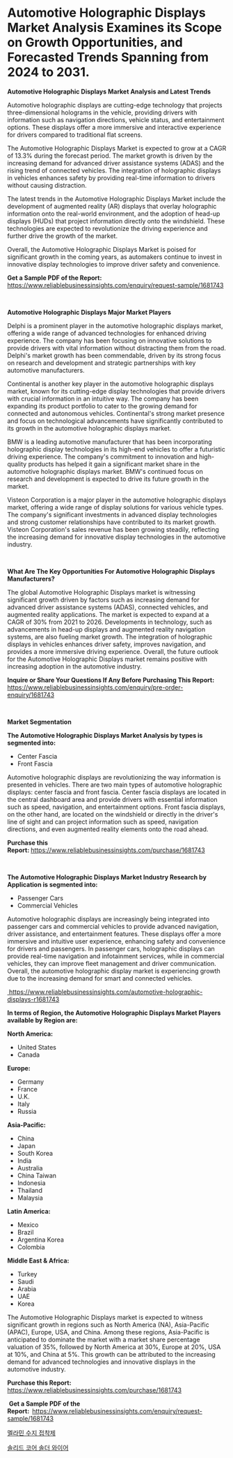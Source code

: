 <p><h1>Automotive Holographic Displays Market Analysis Examines its Scope on Growth Opportunities, and Forecasted Trends Spanning from 2024 to 2031.</h1></p><p><strong>Automotive Holographic Displays Market Analysis and Latest Trends</strong></p>
<p><p>Automotive holographic displays are cutting-edge technology that projects three-dimensional holograms in the vehicle, providing drivers with information such as navigation directions, vehicle status, and entertainment options. These displays offer a more immersive and interactive experience for drivers compared to traditional flat screens.</p><p>The Automotive Holographic Displays Market is expected to grow at a CAGR of 13.3% during the forecast period. The market growth is driven by the increasing demand for advanced driver assistance systems (ADAS) and the rising trend of connected vehicles. The integration of holographic displays in vehicles enhances safety by providing real-time information to drivers without causing distraction.</p><p>The latest trends in the Automotive Holographic Displays Market include the development of augmented reality (AR) displays that overlay holographic information onto the real-world environment, and the adoption of head-up displays (HUDs) that project information directly onto the windshield. These technologies are expected to revolutionize the driving experience and further drive the growth of the market.</p><p>Overall, the Automotive Holographic Displays Market is poised for significant growth in the coming years, as automakers continue to invest in innovative display technologies to improve driver safety and convenience.</p></p>
<p><strong>Get a Sample PDF of the Report:&nbsp;</strong> <a href="https://www.reliablebusinessinsights.com/enquiry/request-sample/1681743">https://www.reliablebusinessinsights.com/enquiry/request-sample/1681743</a></p>
<p>&nbsp;</p>
<p><strong>Automotive Holographic Displays Major Market Players</strong></p>
<p><p>Delphi is a prominent player in the automotive holographic displays market, offering a wide range of advanced technologies for enhanced driving experience. The company has been focusing on innovative solutions to provide drivers with vital information without distracting them from the road. Delphi's market growth has been commendable, driven by its strong focus on research and development and strategic partnerships with key automotive manufacturers.</p><p>Continental is another key player in the automotive holographic displays market, known for its cutting-edge display technologies that provide drivers with crucial information in an intuitive way. The company has been expanding its product portfolio to cater to the growing demand for connected and autonomous vehicles. Continental's strong market presence and focus on technological advancements have significantly contributed to its growth in the automotive holographic displays market.</p><p>BMW is a leading automotive manufacturer that has been incorporating holographic display technologies in its high-end vehicles to offer a futuristic driving experience. The company's commitment to innovation and high-quality products has helped it gain a significant market share in the automotive holographic displays market. BMW's continued focus on research and development is expected to drive its future growth in the market.</p><p>Visteon Corporation is a major player in the automotive holographic displays market, offering a wide range of display solutions for various vehicle types. The company's significant investments in advanced display technologies and strong customer relationships have contributed to its market growth. Visteon Corporation's sales revenue has been growing steadily, reflecting the increasing demand for innovative display technologies in the automotive industry.</p></p>
<p>&nbsp;</p>
<p><strong>What Are The Key Opportunities For Automotive Holographic Displays Manufacturers?</strong></p>
<p><p>The global Automotive Holographic Displays market is witnessing significant growth driven by factors such as increasing demand for advanced driver assistance systems (ADAS), connected vehicles, and augmented reality applications. The market is expected to expand at a CAGR of 30% from 2021 to 2026. Developments in technology, such as advancements in head-up displays and augmented reality navigation systems, are also fueling market growth. The integration of holographic displays in vehicles enhances driver safety, improves navigation, and provides a more immersive driving experience. Overall, the future outlook for the Automotive Holographic Displays market remains positive with increasing adoption in the automotive industry.</p></p>
<p><strong>Inquire or Share Your Questions If Any Before Purchasing This Report:</strong> <a href="https://www.reliablebusinessinsights.com/enquiry/pre-order-enquiry/1681743">https://www.reliablebusinessinsights.com/enquiry/pre-order-enquiry/1681743</a></p>
<p>&nbsp;</p>
<p><strong>Market Segmentation</strong></p>
<p><strong>The Automotive Holographic Displays Market Analysis by types is segmented into:</strong></p>
<p><ul><li>Center Fascia</li><li>Front Fascia</li></ul></p>
<p><p>Automotive holographic displays are revolutionizing the way information is presented in vehicles. There are two main types of automotive holographic displays: center fascia and front fascia. Center fascia displays are located in the central dashboard area and provide drivers with essential information such as speed, navigation, and entertainment options. Front fascia displays, on the other hand, are located on the windshield or directly in the driver's line of sight and can project information such as speed, navigation directions, and even augmented reality elements onto the road ahead.</p></p>
<p><strong>Purchase this Report:&nbsp;</strong><a href="https://www.reliablebusinessinsights.com/purchase/1681743">https://www.reliablebusinessinsights.com/purchase/1681743</a></p>
<p>&nbsp;</p>
<p><strong>The Automotive Holographic Displays Market Industry Research by Application is segmented into:</strong></p>
<p><ul><li>Passenger Cars</li><li>Commercial Vehicles</li></ul></p>
<p><p>Automotive holographic displays are increasingly being integrated into passenger cars and commercial vehicles to provide advanced navigation, driver assistance, and entertainment features. These displays offer a more immersive and intuitive user experience, enhancing safety and convenience for drivers and passengers. In passenger cars, holographic displays can provide real-time navigation and infotainment services, while in commercial vehicles, they can improve fleet management and driver communication. Overall, the automotive holographic display market is experiencing growth due to the increasing demand for smart and connected vehicles.</p></p>
<p><a href="https://www.reliablebusinessinsights.com/automotive-holographic-displays-r1681743">&nbsp;https://www.reliablebusinessinsights.com/automotive-holographic-displays-r1681743</a></p>
<p><strong>In terms of Region, the Automotive Holographic Displays Market Players available by Region are:</strong></p>
<p>
    <p> <strong> North America: </strong>
        <ul>
            <li>United States</li>
            <li>Canada</li>
        </ul>
        </p> 
    <p> <strong> Europe: </strong>
        <ul>
            <li>Germany</li>
            <li>France</li>
            <li>U.K.</li>
            <li>Italy</li>
            <li>Russia</li>
        </ul>
        </p> 
    <p> <strong> Asia-Pacific: </strong>
        <ul>
            <li>China</li>
            <li>Japan</li>
            <li>South Korea</li>
            <li>India</li>
            <li>Australia</li>
            <li>China Taiwan</li>
            <li>Indonesia</li>
            <li>Thailand</li>
            <li>Malaysia</li>
        </ul>
        </p> 
    <p> <strong> Latin America: </strong>
        <ul>
            <li>Mexico</li>
            <li>Brazil</li>
            <li>Argentina Korea</li>
            <li>Colombia</li>
        </ul>
        </p> 
    <p> <strong> Middle East & Africa: </strong>
        <ul>
            <li>Turkey</li>
            <li>Saudi</li>
            <li>Arabia</li>
            <li>UAE</li>
            <li>Korea</li>
        </ul>
    </p>
    </p>
<p><p>The Automotive Holographic Displays market is expected to witness significant growth in regions such as North America (NA), Asia-Pacific (APAC), Europe, USA, and China. Among these regions, Asia-Pacific is anticipated to dominate the market with a market share percentage valuation of 35%, followed by North America at 30%, Europe at 20%, USA at 10%, and China at 5%. This growth can be attributed to the increasing demand for advanced technologies and innovative displays in the automotive industry.</p></p>
<p><strong>Purchase this Report: </strong><a href="https://www.reliablebusinessinsights.com/purchase/1681743">https://www.reliablebusinessinsights.com/purchase/1681743</a></p>
<p>&nbsp;<strong>Get a Sample PDF of the Report:&nbsp;&nbsp;</strong><a href="https://www.reliablebusinessinsights.com/enquiry/request-sample/1681743">https://www.reliablebusinessinsights.com/enquiry/request-sample/1681743</a></p>
<p><strong></strong></p>
<p><p><a href="https://github.com/courtney23pratt/Market-Research-Report-List-1/blob/main/395737692103.md">멜라민 수지 접착제</a></p><p><a href="https://github.com/rifqimuhammad018/Market-Research-Report-List-1/blob/main/438348692102.md">솔리드 코어 솔더 와이어</a></p></p>